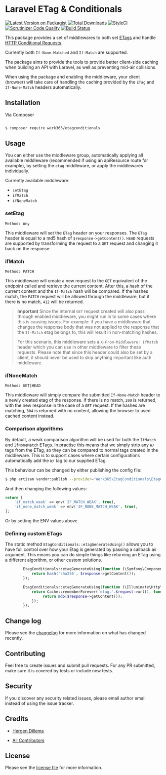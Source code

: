 
# Laravel ETag & Conditionals

  

[![Latest Version on Packagist][ico-version]][link-packagist]
[![Total Downloads][ico-downloads]][link-downloads]
[![StyleCI][ico-styleci]][link-styleci]
[![Scrutinizer Code Quality](https://scrutinizer-ci.com/g/365Werk/etagconditionals/badges/quality-score.png?b=master)](https://scrutinizer-ci.com/g/365Werk/etagconditionals/?branch=master)
[![Build Status](https://scrutinizer-ci.com/g/365Werk/etagconditionals/badges/build.png?b=master)](https://scrutinizer-ci.com/g/365Werk/etagconditionals/build-status/master)


  

This package provides a set of middlewares to both set [ETags](https://developer.mozilla.org/en-US/docs/Web/HTTP/Headers/ETag) and handle [HTTP Conditional Requests](https://developer.mozilla.org/en-US/docs/Web/HTTP/Conditional_requests#conditional_headers).

Currently both `If-None-Matched` and `If-Match` are supported.

The package aims to provide the tools to provide better client-side caching when building an API with Laravel, as well as preventing mid-air collisions.

When using the package and enabling the middleware, your client (browser) will take care of handling the caching provided by the `ETag` and `If-None-Match` headers automatically.

  

## Installation

  

Via Composer

  

``` bash

$ composer require werk365/etagconditionals

```

  

## Usage

  You can either use the middleware group, automatically applying all available middleware (recommended if using an apiResource route for example), by setting the `etag` middleware, or apply the middlewares individually. 

Currently available middleware:
* `setEtag`
* `ifMatch`
* `ifNoneMatch`

### setEtag 
`Method: Any`

This middleware will set the `ETag` header on your responses. The `ETag` header is equal to a md5 hash of `$response->getContent()`. `HEAD` requests are supported by transforming the request to a `GET` request and changing it back on the response.

### ifMatch 
`Method: PATCH`

This middleware will create a new request to the `GET` equivalent of the endpoint called and retrieve the current content. After this, a hash of the current content and the `If-Match` hash will be compared. If the hashes match, the `PATCH` request will be allowed through the middleware, but if there is no match, `412` will be returned.

> __Important__ Since the internal `GET` request created will also pass through enabled middleware, you might run in to some cases where this is causing issues. For example: if you have a middleware that changes the response body that was not applied to the response that the `If-Match` etag belongs to, this will result in non-matching hashes. 
>
>For this scenario, this middleware sets a `X-From-Middleware: IfMatch` header which you can use in other middleware to filter these requests. Please note that since this header could also be set by a client, it should never be used to skip anything important like auth middleware.

### ifNoneMatch 
`Method: GET|HEAD`

This middleware will simply compare the submitted `If-None-Match` header to a newly created etag of the response. If there is no match, `200` is returned, with the new response in the case of a `GET` request. If the hashes are matching, `304` is returned with no content, allowing the browser to used cached content instead.

### Comparison algorithms
By default, a weak comparison algorithm will be used for both the `IfMatch` and `IfNoneMatch` ETags. In practise this means that we simply strip any `W/` tags from the ETag, so they can be compared to normal tags created in the middleware. This is to support cases where certain configurations automatically add the `W/` tag to our supplied ETag.

This behaviour can be changed by either publishing the config file: 
```bash
$ php artisan vendor:publish --provider="Werk365\EtagConditionals\EtagConditionalsServiceProvider"
```
And then changing the following values:
```php
return [
    'if_match_weak' => env('IF_MATCH_WEAK', true),
    'if_none_match_weak' => env('IF_NONE_MATCH_WEAK', true),
];
```
Or by setting the ENV values above.

### Defining custom ETags
The static method `EtagConditionals::etagGenerateUsing()` allows you to have full control over how your Etag is generated by passing a callback as argument. 
This means you can do simple things like returning an ETag using a different algorithm, or other custom solutions. 
```php
        EtagConditionals::etagGenerateUsing(function (\Symfony\Component\HttpFoundation\Response $response) {
            return hash('sha256', $response->getContent());
        });
```
```php
        EtagConditionals::etagGenerateUsing(function (\Illuminate\Http\Request $request, \Symfony\Component\HttpFoundation\Response $response) {
            return Cache::rememberForever('etag.'.$request->url(), function () use ($response) {
                 return md5($response->getContent());
            });
        });
```


## Change log

  

Please see the [changelog](changelog.md) for more information on what has changed recently.
  

## Contributing

  

Feel free to create issues and submit pull requests. For any PR submitted, make sure it is covered by tests or include new tests.

  

## Security

  

If you discover any security related issues, please email author email instead of using the issue tracker.

  

## Credits

  

-  [Hergen Dillema][link-author]

-  [All Contributors][link-contributors]

  

## License
 Please see the [license file](LICENSE) for more information.

  

[ico-version]: https://img.shields.io/packagist/v/werk365/etagconditionals.svg?style=flat-square

[ico-downloads]: https://img.shields.io/packagist/dt/werk365/etagconditionals.svg?style=flat-square

[ico-styleci]: https://styleci.io/repos/338617549/shield

  

[link-packagist]: https://packagist.org/packages/werk365/etagconditionals

[link-downloads]: https://packagist.org/packages/werk365/etagconditionals

[link-styleci]: https://styleci.io/repos/338617549

[link-author]: https://github.com/HergenD

[link-contributors]: ../../contributors
